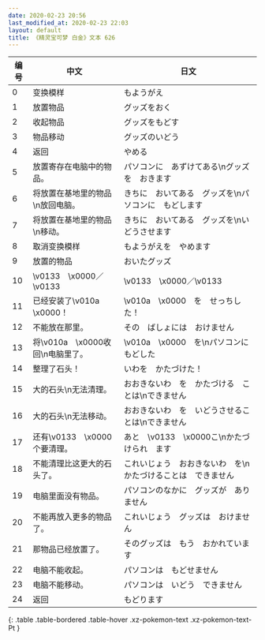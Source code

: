 ```yaml
---
date: 2020-02-23 20:56
last_modified_at: 2020-02-23 22:03
layout: default
title: 《精灵宝可梦 白金》文本 626
---
```

| 编号 | 中文 | 日文 |
| ---- | ---- | ---- |
| 0 | 变换模样 | もようがえ |
| 1 | 放置物品 | グッズをおく |
| 2 | 收起物品 | グッズをもどす |
| 3 | 物品移动 | グッズのいどう |
| 4 | 返回 | やめる |
| 5 | 放置寄存在电脑中的物品。 | パソコンに　あずけてある\nグッズを　おきます |
| 6 | 将放置在基地里的物品\n放回电脑。 | きちに　おいてある　グッズを\nパソコンに　もどします |
| 7 | 将放置在基地里的物品\n移动。 | きちに　おいてある　グッズを\nいどうさせます |
| 8 | 取消变换模样 | もようがえを　やめます |
| 9 | 放置的物品 | おいたグッズ |
| 10 | \v0133　\x0000／\v0133　　 | \v0133　\x0000／\v0133　　 |
| 11 | 已经安装了\v010a　\x0000！ | \v010a　\x0000　を　せっちした！ |
| 12 | 不能放在那里。 | その　ばしょには　おけません |
| 13 | 将\v010a　\x0000收回\n电脑里了。 | \v010a　\x0000　を\nパソコンに　もどした |
| 14 | 整理了石头！ | いわを　かたづけた！ |
| 15 | 大的石头\n无法清理。 | おおきないわ　を　かたづける　ことは\nできません |
| 16 | 大的石头\n无法移动。 | おおきないわ　を　いどうさせることは\nできません |
| 17 | 还有\v0133　\x0000个要清理。 | あと　\v0133　\x0000こ\nかたづけられ　ます |
| 18 | 不能清理比这更大的石头了。 | これいじょう　おおきないわ　を\nかたづけることは　できません |
| 19 | 电脑里面没有物品。 | パソコンのなかに　グッズが　ありません |
| 20 | 不能再放入更多的物品了。 | これいじょう　グッズは　おけません |
| 21 | 那物品已经放置了。 | そのグッズは　もう　おかれています |
| 22 | 电脑不能收起。 | パソコンは　もどせません |
| 23 | 电脑不能移动。 | パソコンは　いどう　できません |
| 24 | 返回 | もどります |
{: .table .table-bordered .table-hover .xz-pokemon-text .xz-pokemon-text-Pt }